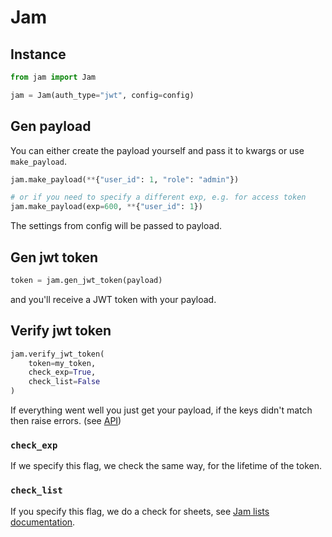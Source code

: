 # Jam

## Instance

```python
from jam import Jam

jam = Jam(auth_type="jwt", config=config)
```

## Gen payload

You can either create the payload yourself and pass it to kwargs or use `make_payload`.
```python
jam.make_payload(**{"user_id": 1, "role": "admin"})

# or if you need to specify a different exp, e.g. for access token
jam.make_payload(exp=600, **{"user_id": 1})
```
The settings from config will be passed to payload.

## Gen jwt token

```python
token = jam.gen_jwt_token(payload)
```
and you'll receive a JWT token with your payload.

## Verify jwt token

```python
jam.verify_jwt_token(
    token=my_token,
    check_exp=True,
    check_list=False
)
```

If everything went well you just get your payload, if the keys didn't match then raise errors.
(see [API](../api/instance.md#jam.instance.Jam.verify_jwt_token))

### `check_exp`
If we specify this flag, we check the same way, for the lifetime of the token.

### `check_list`
If you specify this flag, we do a check for sheets, see [Jam lists documentation](lists/what.md).